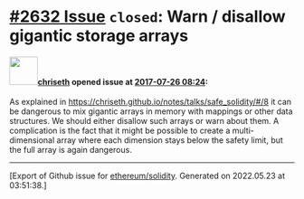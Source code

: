 # [\#2632 Issue](https://github.com/ethereum/solidity/issues/2632) `closed`: Warn / disallow gigantic storage arrays

#### <img src="https://avatars.githubusercontent.com/u/9073706?v=4" width="50">[chriseth](https://github.com/chriseth) opened issue at [2017-07-26 08:24](https://github.com/ethereum/solidity/issues/2632):

As explained in 
https://chriseth.github.io/notes/talks/safe_solidity/#/8
it can be dangerous to mix gigantic arrays in memory with mappings or other data structures. We should either disallow such arrays or warn about them. A complication is the fact that it might be possible to create a multi-dimensional array where each dimension stays below the safety limit, but the full array is again dangerous.




-------------------------------------------------------------------------------



[Export of Github issue for [ethereum/solidity](https://github.com/ethereum/solidity). Generated on 2022.05.23 at 03:51:38.]

